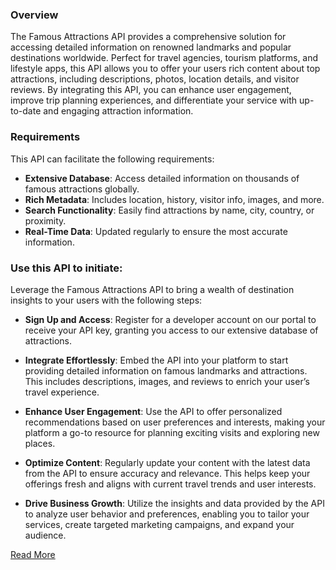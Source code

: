 ### Overview

The Famous Attractions API provides a comprehensive solution for accessing detailed information on renowned landmarks and popular destinations worldwide. Perfect for travel agencies, tourism platforms, and lifestyle apps, this API allows you to offer your users rich content about top attractions, including descriptions, photos, location details, and visitor reviews. By integrating this API, you can enhance user engagement, improve trip planning experiences, and differentiate your service with up-to-date and engaging attraction information.

### Requirements

This API can facilitate the following requirements:


- **Extensive Database**: Access detailed information on thousands of famous attractions globally.
- **Rich Metadata**: Includes location, history, visitor info, images, and more.
- **Search Functionality**: Easily find attractions by name, city, country, or proximity.
- **Real-Time Data**: Updated regularly to ensure the most accurate information.

### Use this API to initiate:

Leverage the Famous Attractions API to bring a wealth of destination insights to your users with the following steps:

- **Sign Up and Access**: Register for a developer account on our portal to receive your API key, granting you access to our extensive database of attractions.

- **Integrate Effortlessly**: Embed the API into your platform to start providing detailed information on famous landmarks and attractions. This includes descriptions, images, and reviews to enrich your user’s travel experience.


- **Enhance User Engagement**: Use the API to offer personalized recommendations based on user preferences and interests, making your platform a go-to resource for planning exciting visits and exploring new places.

- **Optimize Content**: Regularly update your content with the latest data from the API to ensure accuracy and relevance. This helps keep your offerings fresh and aligns with current travel trends and user interests.


- **Drive Business Growth**: Utilize the insights and data provided by the API to analyze user behavior and preferences, enabling you to tailor your services, create targeted marketing campaigns, and expand your audience.

[Read More](#)
